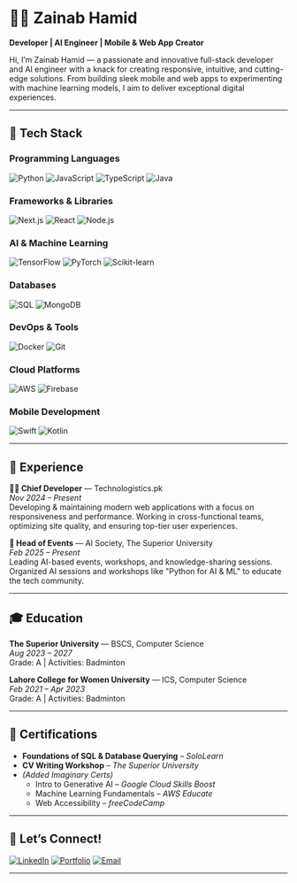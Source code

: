 # 👩‍💻 Zainab Hamid

**Developer | AI Engineer | Mobile & Web App Creator**

Hi, I’m Zainab Hamid — a passionate and innovative full-stack developer and AI engineer with a knack for creating responsive, intuitive, and cutting-edge solutions. From building sleek mobile and web apps to experimenting with machine learning models, I aim to deliver exceptional digital experiences.

---

## 🚀 Tech Stack

### Programming Languages  
![Python](https://img.shields.io/badge/Python-3776AB?style=for-the-badge&logo=python&logoColor=white)
![JavaScript](https://img.shields.io/badge/JavaScript-F7DF1E?style=for-the-badge&logo=javascript&logoColor=black)
![TypeScript](https://img.shields.io/badge/TypeScript-007ACC?style=for-the-badge&logo=typescript&logoColor=white)
![Java](https://img.shields.io/badge/Java-ED8B00?style=for-the-badge&logo=java&logoColor=white)

### Frameworks & Libraries  
![Next.js](https://img.shields.io/badge/Next.js-000000?style=for-the-badge&logo=next.js&logoColor=white)
![React](https://img.shields.io/badge/React-20232A?style=for-the-badge&logo=react&logoColor=61DAFB)
![Node.js](https://img.shields.io/badge/Node.js-339933?style=for-the-badge&logo=nodedotjs&logoColor=white)

### AI & Machine Learning  
![TensorFlow](https://img.shields.io/badge/TensorFlow-FF6F00?style=for-the-badge&logo=tensorflow&logoColor=white)
![PyTorch](https://img.shields.io/badge/PyTorch-EE4C2C?style=for-the-badge&logo=pytorch&logoColor=white)
![Scikit-learn](https://img.shields.io/badge/Scikit--Learn-F7931E?style=for-the-badge&logo=scikitlearn&logoColor=white)

### Databases  
![SQL](https://img.shields.io/badge/SQL-336791?style=for-the-badge&logo=postgresql&logoColor=white)
![MongoDB](https://img.shields.io/badge/MongoDB-47A248?style=for-the-badge&logo=mongodb&logoColor=white)

### DevOps & Tools  
![Docker](https://img.shields.io/badge/Docker-2496ED?style=for-the-badge&logo=docker&logoColor=white)
![Git](https://img.shields.io/badge/Git-F05032?style=for-the-badge&logo=git&logoColor=white)

### Cloud Platforms  
![AWS](https://img.shields.io/badge/AWS-232F3E?style=for-the-badge&logo=amazonaws&logoColor=white)
![Firebase](https://img.shields.io/badge/Firebase-FFCA28?style=for-the-badge&logo=firebase&logoColor=black)

### Mobile Development  
![Swift](https://img.shields.io/badge/Swift-FA7343?style=for-the-badge&logo=swift&logoColor=white)
![Kotlin](https://img.shields.io/badge/Kotlin-0095D5?style=for-the-badge&logo=kotlin&logoColor=white)

---

## 🧠 Experience

**👩‍💻 Chief Developer** — Technologistics.pk  
*Nov 2024 – Present*  
Developing & maintaining modern web applications with a focus on responsiveness and performance. Working in cross-functional teams, optimizing site quality, and ensuring top-tier user experiences.

**🎤 Head of Events** — AI Society, The Superior University  
*Feb 2025 – Present*  
Leading AI-based events, workshops, and knowledge-sharing sessions. Organized AI sessions and workshops like "Python for AI & ML" to educate the tech community.

---

## 🎓 Education

**The Superior University** — BSCS, Computer Science  
*Aug 2023 – 2027*  
Grade: A | Activities: Badminton

**Lahore College for Women University** — ICS, Computer Science  
*Feb 2021 – Apr 2023*  
Grade: A | Activities: Badminton

---

## 📜 Certifications

- **Foundations of SQL & Database Querying** – *SoloLearn*  
- **CV Writing Workshop** – *The Superior University*
- *(Added Imaginary Certs)*  
  - Intro to Generative AI – *Google Cloud Skills Boost*  
  - Machine Learning Fundamentals – *AWS Educate*  
  - Web Accessibility – *freeCodeCamp*

---

## 🔗 Let’s Connect!

[![LinkedIn](https://img.shields.io/badge/LinkedIn-0A66C2?style=flat-square&logo=linkedin&logoColor=white)](https://www.linkedin.com/in/zainab-hamid-187a18321/)
[![Portfolio](https://img.shields.io/badge/Portfolio-zainabhamid.tech-black?style=flat-square)](https://zainabhamid.tech)
[![Email](https://img.shields.io/badge/Email-zainabhamid2468%40gmail.com-D14836?style=flat-square&logo=gmail&logoColor=white)](mailto:zainabhamid2468@gmail.com)

---
